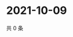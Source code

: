# 2021-10-09

共 0 条

<!-- BEGIN WEIBO -->
<!-- 最后更新时间 Sat Oct 09 2021 05:07:16 GMT+0800 (China Standard Time) -->

<!-- END WEIBO -->
